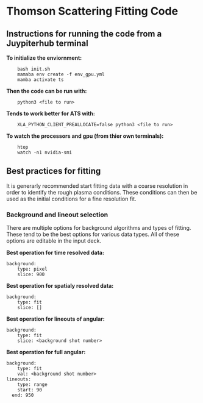 # Thomson Scattering Fitting Code

## Instructions for running the code from a Juypiterhub terminal

**To initialize the enviornment:**
```
	bash init.sh
	mamaba env create -f env_gpu.yml
	mamba activate ts
```

**Then the code can be run with:**
```
	python3 <file to run>
```

**Tends to work better for ATS with:**
```
	XLA_PYTHON_CLIENT_PREALLOCATE=false python3 <file to run>
```

**To watch the processors and gpu (from thier own terminals):**
```
	htop
	watch -n1 nvidia-smi
```

## Best practices for fitting

It is generarly recommended start fitting data with a coarse resolution in order to identify the rough plasma conditions. These conditions can then be used as the initial conditions for a fine resolution fit.

### Background and lineout selection

There are multiple options for background algorithms and types of fitting. These tend to be the best options for various data types. All of these options are editable in the input deck.

**Best operation for time resolved data:**
```
background:
	type: pixel
	slice: 900
```

**Best operation for spatialy resolved data:**
```
background:
	type: fit
	slice: []
```

**Best operation for lineouts of angular:**
```
background:
	type: fit
	slice: <background shot number>
```

**Best operation for full angular:**
```
background:
	type: fit
	val: <background shot number>
lineouts:
	type: range
	start: 90
  end: 950
```
